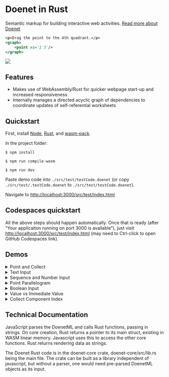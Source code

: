 # Doenet in Rust
Semantic markup for building interactive web activities.
[Read more about Doenet](https://www.doenet.org/home)

``` xml
<p>Drag the point to the 4th quadrant.</p>
<graph>
    <point xs='2 3'/>
</graph>
```

![](media/graph_example.png)

## Features
* Makes use of WebAssembly/Rust for quicker webpage start-up and increased responsiveness
* Internally manages a directed acyclic graph of dependencies to coordinate updates of self-referential worksheets


## Quickstart

First, install [Node](https://nodejs.org/en/download),
[Rust](https://rustup.rs/),
and [wasm-pack](https://rustwasm.github.io/wasm-pack/installer/).

In the project folder:

`$ npm install`

`$ npm run compile-wasm`

`$ npm run dev`

Paste demo code into `./src/test/testCode.doenet`
(or copy `./src/test/.testCode.doenet` to `./src/test/testCode.doenet`).

Navigate to <http://localhost:3000/src/test/index.html>

## Codespaces quickstart

All the above steps should happen automatically. Once that is ready
(after "Your applicaiton running on port 3000 is available"),
just visit <http://localhost:3000/src/test/index.html> (may need to
Ctrl-click to open GitHub Codespaces link).

## Demos

<details>
<summary>Point and Collect</summary>

``` xml
<graph name="graph">
	<point name="p1" xs="2 3"/>
	<point name="p2" xs="$p1.y $p1.x"/>
</graph>
<text>
	<collect source="graph" componentType="point"/>
</text>
```
</details>

<details>
<summary>Text Input</summary>

``` xml
<textInput name="t1" prefill="Cake"/>
<text>$t1.value is good.</text>
```
</details>

<details>
<summary>Sequence and Number Input</summary>

``` xml
<numberInput name="n1" prefill="4"/>
<numberInput name="n2" prefill="14"/>
<p>
	Count from $n1.value to $n2.value:
	<sequence name="seq" from="$n1.value" to="$n2.value"/>.

	And the fifth number is $seq[5].value.
</p>
```
</details>

<details>
<summary>Point Parallelogram</summary>

``` xml
<graph>
	<point name="p1" xs="0 4"/>
	<point name="p2" xs="3 0"/>
	<point name="p3" xs="$p1.x+$p2.x $p1.y+$p2.y"/>
</graph>
```
</details>

<details>
<summary>Boolean Input</summary>

``` xml
<booleanInput name="bool"/>

I think<text hide="$bool.value"> therefore I am</text>.

<booleanInput name="bool2"/>
<text hide="$bool2.value">Yin</text>
<text hide="$!bool2.value">Yang</text>
```
</details>

<details>
<summary>Value vs Immediate Value</summary>

``` xml
<graph name="graph">
	<point name="p1" xs="$n1.value $n2.value"/>
	<point name="p2" xs="$n1.immediateValue+0.5 $n2.immediateValue"/>
</graph>

<numberInput name="n1" prefill="0"/>
<numberInput name="n2" prefill="0"/>

One point uses immediate value plus an offset
```
</details>

<details>
<summary>Collect Component Index</summary>

``` xml
The following paragraph contains numbers and sequences based on the number
<number name="n" copySource="/_numberInput1" copyProp="value"/>:

<p name="p1">
This paragraphs contains:
number
<number>23</number>
sequence
<sequence from="1" to="$n"/>
number
<number>42</number>
number
<number>2</number>
sequence
<sequence from="$n" to="2*$n"/>
number
<number>30</number>
</p>

Collect the numbers in that paragraph: <collect name="c1" source="p1" componentType="number"/>.

The fifth number is $c1[5].value.

Now try changing the number
<numberInput prefill="6"/>
```
</details>

## Technical Documentation
JavaScript parses the DoenetML and calls Rust functions, passing in strings. On core creation, Rust returns a pointer to its main struct, existing in WASM linear memory. Javascript uses this to access the other core functions. Rust returns rendering data as strings.

The Doenet Rust code is in the doenet-core crate, doenet-core/src/lib.rs being the main file. The crate can be built as a library independent of javascript, but without a parser, one would need pre-parsed DoenetML objects as its input.

